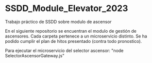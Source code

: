 # SSDD_Module_Elevator_2023
Trabajo práctico de SSDD sobre modulo de ascensor

En el siguiente repositorio se encuentran el modulo de gestión de ascensores. Cada carpeta pertenece a un microservicio distinto. Se ha podido cumplir el plan de hitos presentado (contra todo pronostico).

Para ejecutar el microservicio del selector ascensor:  "node SelectorAscensorGateway.js"